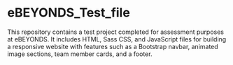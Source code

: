 # eBEYONDS_Test_file
This repository contains a test project completed for assessment purposes at eBEYONDS. It includes HTML, Sass CSS, and JavaScript files for building a responsive website with features such as a Bootstrap navbar, animated image sections, team member cards, and a footer.
